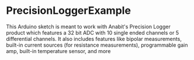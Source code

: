 # PrecisionLoggerExample
This Arduino sketch is meant to work with Anabit's Precision Logger product which features a  32 bit ADC with 10 single ended channels or 5 differential  channels. It also includes features like bipolar measurements, built-in current sources (for resistance  measurements), programmable gain amp, built-in temperature sensor, and more
